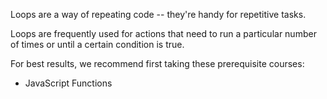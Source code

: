 Loops are a way of repeating code -- they're handy for repetitive tasks. 

Loops are frequently used for actions that need to run a particular number of times or until a certain condition is true.

For best results, we recommend first taking these prerequisite courses:
- JavaScript Functions